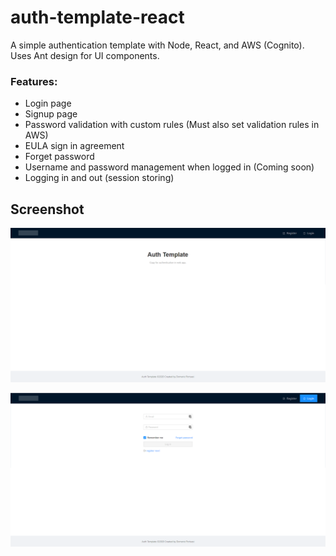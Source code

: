 # auth-template-react

A simple authentication template with Node, React, and AWS (Cognito). Uses Ant design for UI components.

### Features: 
- Login page
- Signup page
- Password validation with custom rules (Must also set validation rules in AWS)
- EULA sign in agreement
- Forget password
- Username and password management when logged in (Coming soon)
- Logging in and out (session storing)

## Screenshot
![screenshot](./screen.PNG)


![screenshot](./screen_2.PNG)